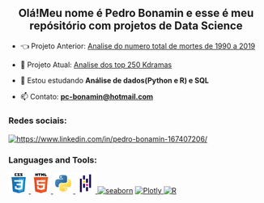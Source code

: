<h2 align="center">Olá!Meu nome é Pedro Bonamin e esse é meu repósitório com projetos de Data Science </h2>

- 👈 Projeto Anterior: [Analise do numero total de mortes de 1990 a 2019](https://github.com/phbonamin/EDA_Analise_Total_de_Mortes_Mundial-1990-2019)

- 🔭 Projeto Atual: [Analise dos top 250 Kdramas](https://github.com/phbonamin/EDA_KDramas_Top_250)

- 🌱 Estou estudando **Análise de dados(Python e R) e SQL**

- 📫 Contato: **pc-bonamin@hotmail.com**

<h3 align="left">Redes sociais:</h3>
<p align="left">
<a href="https://linkedin.com/in/https://www.linkedin.com/in/pedro-bonamin-167407206/" target="blank"><img align="center" src="https://raw.githubusercontent.com/rahuldkjain/github-profile-readme-generator/master/src/images/icons/Social/linked-in-alt.svg" alt="https://www.linkedin.com/in/pedro-bonamin-167407206/" height="30" width="40" /></a>
</p>
</p>

<h3 align="left">Languages and Tools:</h3>
<p align="left"> <a href="https://www.w3schools.com/css/" target="_blank" rel="noreferrer"> <img src="https://raw.githubusercontent.com/devicons/devicon/master/icons/css3/css3-original-wordmark.svg" alt="css3" width="40" height="40"/> </a> <a href="https://www.w3.org/html/" target="_blank" rel="noreferrer"> <img src="https://raw.githubusercontent.com/devicons/devicon/master/icons/html5/html5-original-wordmark.svg" alt="html5" width="40" height="40"/> </a> <a href="https://www.python.org" target="_blank" rel="noreferrer"> <img src="https://raw.githubusercontent.com/devicons/devicon/master/icons/python/python-original.svg" alt="python" width="40" height="40"/>  <a href="https://pandas.pydata.org/" target="_blank" rel="noreferrer"> <img src="https://raw.githubusercontent.com/devicons/devicon/2ae2a900d2f041da66e950e4d48052658d850630/icons/pandas/pandas-original.svg" alt="pandas" width="40" height="40"/> </a> </a> <a href="https://seaborn.pydata.org/" target="_blank" rel="noreferrer"> <img src="https://seaborn.pydata.org/_images/logo-mark-lightbg.svg" alt="seaborn" width="40" height="40"/></a> <a href="https://plotly.com/python/" target="_blank" rel="noreferrer"> <img src="https://images.plot.ly/logo/new-branding/plotly-logomark.png" alt="Plotly" width="40" height="40"/>  <a href="https://www.r-project.org/" target="_blank" rel="noreferrer"> <img src="https://www.logo.wine/a/logo/R_(programming_language)/R_(programming_language)-Logo.wine.svg" alt="R" width="40" height="40"/>  </p>

  
  
